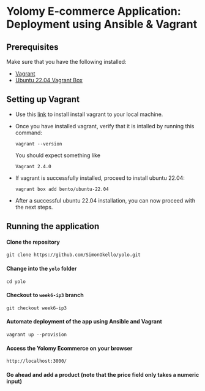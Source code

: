 # Yolomy E-commerce Application: Deployment using Ansible & Vagrant
## Prerequisites
Make sure that you have the following installed:
- [Vagrant](https://developer.hashicorp.com/vagrant/downloads)
- [Ubuntu 22.04 Vagrant Box](https://app.vagrantup.com/bento/boxes/ubuntu-22.04)

## Setting up Vagrant
- Use this [link](https://developer.hashicorp.com/vagrant/downloads) to install install vagrant to your local machine. 
- Once you have installed vagrant, verify that it is intalled by running this command:
  
  ```
  vagrant --version
  ```
  You should expect something like 
  
  ```Vagrant 2.4.0```

- If vagrant is successfully installed, proceed to install ubuntu 22.04:
  
  ``` 
  vagrant box add bento/ubuntu-22.04
  ```

- After a successful ubuntu 22.04 installation, you can now proceed with the next steps.

## Running the application

#### Clone the repository
```
git clone https://github.com/SimonOkello/yolo.git
```

#### Change into the `yolo` folder
```
cd yolo
```

#### Checkout to `week6-ip3` branch
```
git checkout week6-ip3
```


#### Automate deployment of the app using Ansible and Vagrant
 ```
 vagrant up --provision
 ```

#### Access the Yolomy Ecommerce on your browser

```
http://localhost:3000/
```

#### Go ahead and add a product (note that the price field only takes a numeric input)

